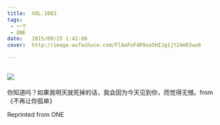 ```yaml
---
title:	VOL.1083
tags:
 - 一个
 - ONE
date:	2015/09/25 1:42:08
cover:	http://image.wufazhuce.com/FlAaFoF4R9xe5HIJg1jY24mRJwo8

---
```

![](http://image.wufazhuce.com/FlAaFoF4R9xe5HIJg1jY24mRJwo8)
---

你知道吗？如果我明天就死掉的话，我会因为今天见到你，而觉得无憾。from 《不再让你孤单》
 
Reprinted from ONE
